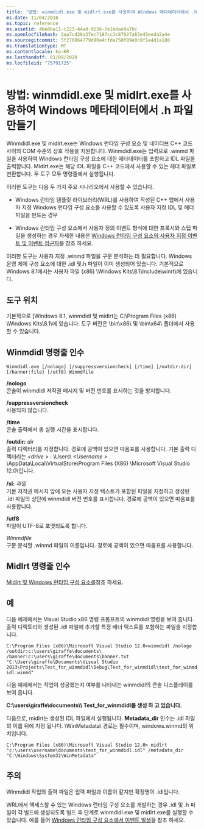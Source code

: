 ```yaml
---
title: '방법: winmdidl.exe 및 midlrt.exe를 사용하여 Windows 메타데이터에서 .h 파일 만들기'
ms.date: 11/04/2016
ms.topic: reference
ms.assetid: 4be8ba11-c223-44ad-9256-7e1edae9a7bc
ms.openlocfilehash: 3aa7cd28a37ec7187cc3c87927a83e45eeda2a4e
ms.sourcegitcommit: 5f276064779d90a4cfda758f89e0c0f1e4d1a188
ms.translationtype: MT
ms.contentlocale: ko-KR
ms.lasthandoff: 01/09/2020
ms.locfileid: "75791725"
---
```

# <a name="how-to-use-winmdidlexe-and-midlrtexe-to-create-h-files-from-windows-metadata"></a>방법: winmdidl.exe 및 midlrt.exe를 사용하여 Windows 메타데이터에서 .h 파일 만들기

Winmdidl.exe 및 midlrt.exe는 Windows 런타임 구성 요소 및 네이티브 C++ 코드 사이의 COM 수준의 상호 작용을 지원합니다. Winmdidl.exe는 입력으로 .winmd 파일을 사용하여 Windows 런타임 구성 요소에 대한 메타데이터를 포함하고 IDL 파일을 출력합니다. Midlrt.exe는 해당 IDL 파일을 C++ 코드에서 사용할 수 있는 헤더 파일로 변환합니다. 두 도구 모두 명령줄에서 실행됩니다.

이러한 도구는 다음 두 가지 주요 시나리오에서 사용할 수 있습니다.

- Windows 런타임 템플릿 라이브러리(WRL)를 사용하여 작성된 C++ 앱에서 사용자 지정 Windows 런타임 구성 요소를 사용할 수 있도록 사용자 지정 IDL 및 헤더 파일을 만드는 경우

- Windows 런타임 구성 요소에서 사용자 정의 이벤트 형식에 대한 프록시와 스텁 파일을 생성하는 경우 자세한 내용은 [Windows 런타임 구성 요소의 사용자 지정 이벤트 및 이벤트 접근자](/windows/uwp/winrt-components/custom-events-and-event-accessors-in-windows-runtime-components)를 참조 하세요.

이러한 도구는 사용자 지정 .winmd 파일을 구문 분석하는 데 필요합니다. Windows 운영 체제 구성 요소에 대한 .idl 및.h 파일이 이미 생성되어 있습니다. 기본적으로 Windows 8.1에서는 사용자 파일 (x86) \Windows Kits\8.1\Include\winrt\\에 있습니다.

## <a name="location-of-the-tools"></a>도구 위치

기본적으로 [Windows 8.1, winmdidl 및 midlrt는 C:\Program Files (x86) \Windows Kits\8.1\\에 있습니다. 도구 버전은 \bin\x86\ 및 \bin\x64\ 폴더에서 사용할 수 있습니다.

## <a name="winmdidl-command-line-arguments"></a>Winmdidl 명령줄 인수

```
Winmdidl.exe [/nologo] [/suppressversioncheck] [/time] [/outdir:dir] [/banner:file] [/utf8] Winmdfile
```

**/nologo**<br/>
콘솔이 winmdidl 저작권 메시지 및 버전 번호를 표시하는 것을 방지합니다.

**/suppressversioncheck**<br/>
사용되지 않습니다.

**/time**<br/>
콘솔 출력에서 총 실행 시간을 표시합니다.

**/outdir:** <em>dir</em><br/>
출력 디렉터리를 지정합니다. 경로에 공백이 있으면 따옴표를 사용합니다. 기본 출력 디렉터리는 *\<drive >* : \Users\\ *\<Username >* \AppData\Local\VirtualStore\Program Files (X86) \Microsoft Visual Studio 12.0\\입니다.

**/sl:** <em>파일</em><br/>
기본 저작권 메시지 앞에 오는 사용자 지정 텍스트가 포함된 파일을 지정하고 생성된 .idl 파일의 상단에 winmdidl 버전 번호를 표시합니다. 경로에 공백이 있으면 따옴표를 사용합니다.

**/utf8**<br/>
파일이 UTF-8로 포맷되도록 합니다.

*Winmdfile*<br/>
구문 분석할 .winmd 파일의 이름입니다. 경로에 공백이 있으면 따옴표를 사용합니다.

## <a name="midlrt-command-line-arguments"></a>Midlrt 명령줄 인수

[Midlrt 및 Windows 런타임 구성 요소를](/windows/win32/Midl/midlrt-and-windows-runtime-components)참조 하세요.

## <a name="examples"></a>예

다음 예제에서는 Visual Studio x86 명령 프롬프트의 winmdidl 명령을 보여 줍니다. 출력 디렉토리와 생성된 .idl 파일에 추가할 특정 배너 텍스트를 포함하는 파일을 지정합니다.

`C:\Program Files (x86)\Microsoft Visual Studio 12.0>winmdidl /nologo /outdir:c:\users\giraffe\documents\ /banner:c:\users\giraffe\documents\banner.txt "C:\Users\giraffe\Documents\Visual Studio 2013\Projects\Test_for_winmdidl\Debug\Test_for_winmdidl\test_for_winmdidl.winmd"`

다음 예제에서는 작업이 성공했는지 여부를 나타내는 winmdidl의 콘솔 디스플레이를 보여 줍니다.

**C:\users\giraffe\documents\\\ Test_for_winmdidl를 생성 하 고 있습니다.**

다음으로, midlrt는 생성된 IDL 파일에서 실행됩니다. **Metadata_dir** 인수는 .idl 파일의 이름 뒤에 지정 됩니다. \WinMetadata\ 경로는 필수이며, windows.winmd의 위치입니다.

`C:\Program Files (x86)\Microsoft Visual Studio 12.0> midlrt "c:\users\username\documents\test_for_winmdidl.idl" /metadata_dir "C:\Windows\System32\WinMetadata"`

## <a name="remarks"></a>주의

Winmdidl 작업의 출력 파일은 입력 파일과 이름이 같지만 확장명이 .idl입니다.

WRL에서 액세스할 수 있는 Windows 런타임 구성 요소를 개발하는 경우 .idl 및 .h 파일이 각 빌드에 생성되도록 빌드 후 단계로 winmdidl.exe 및 midlrt.exe를 실행할 수 있습니다. 예를 들어 [Windows 런타임 구성 요소에서 이벤트 발생](/windows/uwp/winrt-components/raising-events-in-windows-runtime-components)을 참조 하세요.